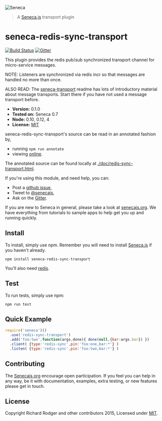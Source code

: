 ![Seneca](http://senecajs.org/files/assets/seneca-logo.png)
> A [Seneca.js][] transport plugin

# seneca-redis-sync-transport
[![Build Status][travis-badge]][travis-url]
[![Gitter][gitter-badge]][gitter-url]

This plugin provides the redis pub/sub synchronized transport channel for
micro-service messages.

NOTE: Listeners are synchronized via redis incr so that messages are handled
no more than once.

ALSO READ: The [seneca-transport](http://github.com/rjrodger/seneca-transport) readme has lots of introductory material about message transports. Start there if you have not used a message transport before.

- __Version:__ 0.1.0
- __Tested on:__ Seneca 0.7
- __Node:__ 0.10, 0.12, 4
- __License:__ [MIT][]

seneca-redis-sync-transport's source can be read in an annotated fashion by,

- running `npm run annotate`
- viewing [online](https://github.com/senecajs/seneca-redis-sync-transport/doc/redis-sync-transport.html).

The annotated source can be found locally at [./doc/redis-sync-transport.html]().

If you're using this module, and need help, you can:

- Post a [github issue][],
- Tweet to [@senecajs][],
- Ask on the [Gitter][gitter-url].

If you are new to Seneca in general, please take a look at [senecajs.org][]. We have everything from
tutorials to sample apps to help get you up and running quickly.


## Install
To install, simply use npm. Remember you will need to install [Seneca.js][] if you haven't already.

```
npm install seneca-redis-sync-transport
```

You'll also need [redis](http://redis.io/).

## Test
To run tests, simply use npm:

```
npm run test
```

## Quick Example

```js
require('seneca')()
  .use('redis-sync-transport')
  .add('foo:two',function(args,done){ done(null,{bar:args.bar}) })
  .client( {type:'redis-sync',pin:'foo:one,bar:*'} )
  .listen( {type:'redis-sync',pin:'foo:two,bar:*'} )
```

## Contributing
The [Senecajs org][] encourage open participation. If you feel you can help in any way, be it with
documentation, examples, extra testing, or new features please get in touch.

## License
Copyright Richard Rodger and other contributors 2015, Licensed under [MIT][].

[travis-badge]: https://travis-ci.org/senecajs/seneca-redis-sync-transport.svg
[travis-url]: https://travis-ci.org/senecajs/seneca-redis-sync-transport
[gitter-badge]: https://badges.gitter.im/Join%20Chat.svg
[gitter-url]: https://gitter.im/senecajs/seneca

[MIT]: ./LICENSE
[Senecajs org]: https://github.com/senecajs/
[Seneca.js]: https://www.npmjs.com/package/seneca
[senecajs.org]: http://senecajs.org/
[redis]: http://redis.io/
[github issue]: https://github.com/senecajs/seneca-redis-sync-transport/issues
[@senecajs]: http://twitter.com/senecajs

